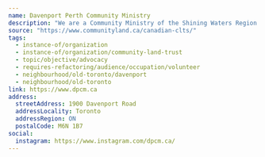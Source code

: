 ```yaml
---
name: Davenport Perth Community Ministry
description: "We are a Community Ministry of the Shining Waters Region of the United Church of Canada. We are a ministry of presence, walking in solidarity with the culturally diverse, low income community of Davenport Perth. We cover the neighbourhoods of Weston-Pelham Park, Corso Italia-Davenport, and Dovercourt-Wallace Emerson-Junction. Our role is to provide support for community development and organizing, offer pastoral care, and be engaged in advocacy."
source: "https://www.communityland.ca/canadian-clts/"
tags:
  - instance-of/organization
  - instance-of/organization/community-land-trust
  - topic/objective/advocacy
  - requires-refactoring/audience/occupation/volunteer
  - neighbourhood/old-toronto/davenport
  - neighbourhood/old-toronto
link: https://www.dpcm.ca
address:
  streetAddress: 1900 Davenport Road
  addressLocality: Toronto
  addressRegion: ON
  postalCode: M6N 1B7
social:
  instagram: https://www.instagram.com/dpcm.ca/
---
```

